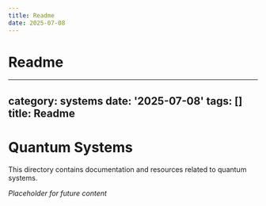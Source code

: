 ```yaml
---
title: Readme
date: 2025-07-08
---
```


# Readme

---
category: systems
date: '2025-07-08'
tags: []
title: Readme
---

# Quantum Systems

This directory contains documentation and resources related to quantum systems.

*Placeholder for future content*
